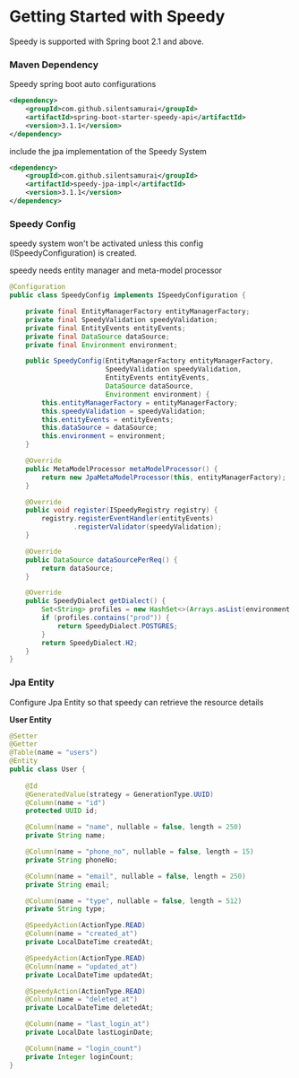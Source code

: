 # Getting Started with Speedy

Speedy is supported with Spring boot 2.1 and above.

### Maven Dependency

Speedy spring boot auto configurations

```xml
<dependency>
    <groupId>com.github.silentsamurai</groupId>
    <artifactId>spring-boot-starter-speedy-api</artifactId>
    <version>3.1.1</version>
</dependency>
```

include the jpa implementation of the Speedy System

```xml
<dependency>
    <groupId>com.github.silentsamurai</groupId>
    <artifactId>speedy-jpa-impl</artifactId>
    <version>3.1.1</version>
</dependency>
```

### Speedy Config

speedy system won't be activated unless this config (ISpeedyConfiguration) is created.

speedy needs entity manager and meta-model processor

```java
@Configuration
public class SpeedyConfig implements ISpeedyConfiguration {

    private final EntityManagerFactory entityManagerFactory;
    private final SpeedyValidation speedyValidation;
    private final EntityEvents entityEvents;
    private final DataSource dataSource;
    private final Environment environment;

    public SpeedyConfig(EntityManagerFactory entityManagerFactory, 
                        SpeedyValidation speedyValidation, 
                        EntityEvents entityEvents, 
                        DataSource dataSource, 
                        Environment environment) {
        this.entityManagerFactory = entityManagerFactory;
        this.speedyValidation = speedyValidation;
        this.entityEvents = entityEvents;
        this.dataSource = dataSource;
        this.environment = environment;
    }

    @Override
    public MetaModelProcessor metaModelProcessor() {
        return new JpaMetaModelProcessor(this, entityManagerFactory);
    }

    @Override
    public void register(ISpeedyRegistry registry) {
        registry.registerEventHandler(entityEvents)
                .registerValidator(speedyValidation);
    }

    @Override
    public DataSource dataSourcePerReq() {
        return dataSource;
    }

    @Override
    public SpeedyDialect getDialect() {
        Set<String> profiles = new HashSet<>(Arrays.asList(environment.getActiveProfiles()));
        if (profiles.contains("prod")) {
            return SpeedyDialect.POSTGRES;
        }
        return SpeedyDialect.H2;
    }
}

```

### Jpa Entity

Configure Jpa Entity so that speedy can retrieve the resource details

**User Entity**

```java
@Setter
@Getter
@Table(name = "users")
@Entity
public class User {
    
    @Id
    @GeneratedValue(strategy = GenerationType.UUID)
    @Column(name = "id")
    protected UUID id;

    @Column(name = "name", nullable = false, length = 250)
    private String name;

    @Column(name = "phone_no", nullable = false, length = 15)
    private String phoneNo;

    @Column(name = "email", nullable = false, length = 250)
    private String email;

    @Column(name = "type", nullable = false, length = 512)
    private String type;

    @SpeedyAction(ActionType.READ)
    @Column(name = "created_at")
    private LocalDateTime createdAt;

    @SpeedyAction(ActionType.READ)
    @Column(name = "updated_at")
    private LocalDateTime updatedAt;

    @SpeedyAction(ActionType.READ)
    @Column(name = "deleted_at")
    private LocalDateTime deletedAt;

    @Column(name = "last_login_at")
    private LocalDate lastLoginDate;

    @Column(name = "login_count")
    private Integer loginCount;
}
```
